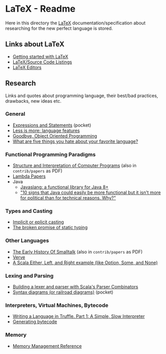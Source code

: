 # LaTeX - Readme

Here  in this  directory  the  [LaTeX][latex] documentation/specification  about
researching for the new perfect language is stored.

## Links about LaTeX

- [Getting started with LaTeX](http://www.maths.tcd.ie/~dwilkins/LaTeXPrimer/)
- [LaTeX/Source Code Listings](https://en.m.wikibooks.org/wiki/LaTeX/Source_Code_Listings)
- [LaTeX Editors](http://texwelt.de/wissen/fragen/884/welcher-latex-editor-fur-einsteiger-empfehlenswert)

## Research

Links  and   quotes  about  programming  language,   their  best/bad  practices,
drawbacks, new ideas etc.

### General

- [Expressions and Statements](http://www.vanguardsw.com/dphelp4/dph00238.htm) (pocket)
- [Less is more: language features](http://blog.ploeh.dk/2015/04/13/less-is-more-language-features/)
- [Goodbye, Object Oriented Programming](https://medium.com/@cscalfani/goodbye-object-oriented-programming-a59cda4c0e53)
- [What are five things you hate about your favorite language?](http://stackoverflow.com/questions/282329/what-are-five-things-you-hate-about-your-favorite-language)

### Functional Programming Paradigms

- [Structure and Interpretation of Computer Programs](https://github.com/sarabander/sicp-pdf) (also in `contrib/papers` as PDF)
- [Lambda Papers](http://library.readscheme.org/page1.html)
- Java
    - [Javaslang: a functional library for Java 8+](http://www.javaslang.io/javaslang-docs/)
    - ["10 signs that Java could easily be more functional but it isn't more for political than for technical reasons. Why?"](https://twitter.com/mariofusco/status/752618195769589760)

### Types and Casting

- [Implicit or eplicit casting](https://ocaml.org/learn/tutorials/basics.html)
- [The broken promise of static typing](http://labs.ig.com/static-typing-promise)

### Other Languages

- [The Early History Of Smalltalk](http://worrydream.com/EarlyHistoryOfSmalltalk/) (also in `contrib/papers` as PDF)
- [Verve](http://tadeuzagallo.com/blog/introducing-verve/)
- [A Scala Either, Left, and Right example (like Option, Some, and None)](http://alvinalexander.com/scala/scala-either-left-right-example-option-some-none-null)

### Lexing and Parsing

- [Building a lexer and parser with Scala's Parser Combinators](https://enear.github.io/2016/03/31/parser-combinators/)
- [Syntax diagrams (or railroad diagrams)](https://en.wikipedia.org/wiki/Syntax_diagram) (pocket)

### Interpreters, Virtual Machines, Bytecode

- [Writing a Language in Truffle. Part 1: A Simple, Slow Interpreter](http://cesquivias.github.io/blog/2014/10/13/writing-a-language-in-truffle-part-1-a-simple-slow-interpreter/)
- [Generating bytecode](http://tomassetti.me/generating-bytecode/)

### Memory

- [Memory Management Reference](http://www.memorymanagement.org/index.html)

[latex]:    https://en.wikipedia.org/wiki/LaTeX